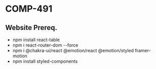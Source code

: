 # COMP-491


## Website Prereq.
- npm install react-table
- npm i react-router-dom --force
- npm i @chakra-ui/react @emotion/react @emotion/styled framer-motion
- npm install styled-components
